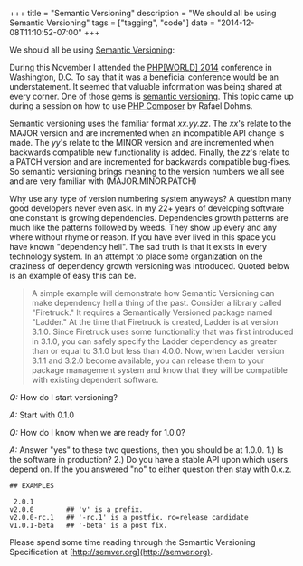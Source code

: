 +++
title = "Semantic Versioning"
description = "We should all be using Semantic Versioning"
tags = ["tagging", "code"]
date = "2014-12-08T11:10:52-07:00"
+++

We should all be using [Semantic Versioning](http://semver.org/):

During this November I attended the [PHP[WORLD] 2014](http://world.phparch.com/) conference in Washington, D.C.  To say
that it was a beneficial conference would be an understatement. It seemed that valuable information was being shared at
every corner.  One of those gems is [semantic versioning](http://semver.org/).  This topic came up during a session on
how to use [PHP Composer](https://joind.in/talk/view/11878) by Rafael Dohms.

Semantic versioning uses the familiar format _xx.yy.zz_.  The _xx_'s relate to the MAJOR version and are
incremented when an incompatible API change is made.  The _yy_'s relate to the MINOR version and are incremented when
backwards compatible new functionality is added.  Finally, the _zz_'s relate to a PATCH version and are incremented for
backwards compatible bug-fixes.  So semantic versioning brings meaning to the version numbers we all see and are very
familiar with (MAJOR.MINOR.PATCH)

Why use any type of version numbering system anyways?  A question many good developers never even ask.  In my
22+ years of developing software one constant is growing dependencies.  Dependencies growth patterns are much like the
patterns followed by weeds.  They show up every and any where without rhyme or reason.  If you have ever lived in this
space you have known "dependency hell".  The sad truth is that it exists in every technology system.  In an attempt to
place some organization on the craziness of dependency growth versioning was introduced.  Quoted below is an example
of easy this can be.

> A simple example will demonstrate how Semantic Versioning can make dependency hell a thing of the past. Consider a library called "Firetruck." It requires a Semantically Versioned package named "Ladder." At the time that Firetruck is created, Ladder is at version 3.1.0. Since Firetruck uses some functionality that was first introduced in 3.1.0, you can safely specify the Ladder dependency as greater than or equal to 3.1.0 but less than 4.0.0. Now, when Ladder version 3.1.1 and 3.2.0 become available, you can release them to your package management system and know that they will be compatible with existing dependent software.

*Q:* How do I start versioning?

*A:* Start with 0.1.0

*Q:* How do I know when we are ready for 1.0.0?

*A:* Answer "yes" to these two questions, then you should be at 1.0.0.  1.) Is the software in production? 2.) Do you
have a stable API upon which users depend on.  If the you answered "no" to either question then stay with 0.x.z.

```
## EXAMPLES

 2.0.1
v2.0.0        ## 'v' is a prefix.
v2.0.0-rc.1   ## '-rc.1' is a postfix. rc=release candidate
v1.0.1-beta   ## '-beta' is a post fix.

```

Please spend some time reading through the Semantic Versioning Specification at [http://semver.org](http://semver.org).
